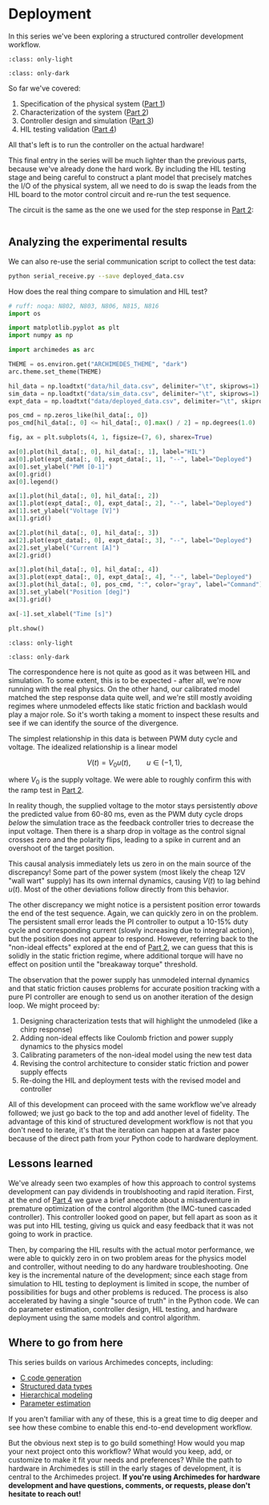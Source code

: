 # Deployment

In this series we've been exploring a structured controller development workflow.

```{image} _static/dev_workflow.png
:class: only-light
```

```{image} _static/dev_workflow_dark.png
:class: only-dark
```

So far we've covered:

1. Specification of the physical system ([Part 1](workflow01.md))
2. Characterization of the system ([Part 2](workflow02.md))
3. Controller design and simulation ([Part 3](workflow03.md))
4. HIL testing validation ([Part 4](workflow04.md))

All that's left is to run the controller on the actual hardware!

This final entry in the series will be much lighter than the previous parts, because we've already done the hard work.
By including the HIL testing stage and being careful to construct a plant model that precisely matches the I/O of the physical system, all we need to do is swap the leads from the HIL board to the motor control circuit and re-run the test sequence.

The circuit is the same as the one we used for the step response in [Part 2](workflow02.md):

```{image} _static/ctrl_schematic.png
```

## Analyzing the experimental results

We can also re-use the serial communication script to collect the test data:

```bash
python serial_receive.py --save deployed_data.csv
```

How does the real thing compare to simulation and HIL test?


```python
# ruff: noqa: N802, N803, N806, N815, N816
import os

import matplotlib.pyplot as plt
import numpy as np

import archimedes as arc

THEME = os.environ.get("ARCHIMEDES_THEME", "dark")
arc.theme.set_theme(THEME)
```


```python
hil_data = np.loadtxt("data/hil_data.csv", delimiter="\t", skiprows=1)
sim_data = np.loadtxt("data/sim_data.csv", delimiter="\t", skiprows=1)
expt_data = np.loadtxt("data/deployed_data.csv", delimiter="\t", skiprows=1)

pos_cmd = np.zeros_like(hil_data[:, 0])
pos_cmd[hil_data[:, 0] <= hil_data[:, 0].max() / 2] = np.degrees(1.0)

fig, ax = plt.subplots(4, 1, figsize=(7, 6), sharex=True)

ax[0].plot(hil_data[:, 0], hil_data[:, 1], label="HIL")
ax[0].plot(expt_data[:, 0], expt_data[:, 1], "--", label="Deployed")
ax[0].set_ylabel("PWM [0-1]")
ax[0].grid()
ax[0].legend()

ax[1].plot(hil_data[:, 0], hil_data[:, 2])
ax[1].plot(expt_data[:, 0], expt_data[:, 2], "--", label="Deployed")
ax[1].set_ylabel("Voltage [V]")
ax[1].grid()

ax[2].plot(hil_data[:, 0], hil_data[:, 3])
ax[2].plot(expt_data[:, 0], expt_data[:, 3], "--", label="Deployed")
ax[2].set_ylabel("Current [A]")
ax[2].grid()

ax[3].plot(hil_data[:, 0], hil_data[:, 4])
ax[3].plot(expt_data[:, 0], expt_data[:, 4], "--", label="Deployed")
ax[3].plot(hil_data[:, 0], pos_cmd, ":", color="gray", label="Command")
ax[3].set_ylabel("Position [deg]")
ax[3].grid()

ax[-1].set_xlabel("Time [s]")

plt.show()
```


    

```{image} workflow05_files/workflow05_2_0.png
:class: only-light
```

```{image} workflow05_files/workflow05_2_0_dark.png
:class: only-dark
```
    


The correspondence here is not quite as good as it was between HIL and simulation.
To some extent, this is to be expected - after all, we're now running with the real physics.
On the other hand, our calibrated model matched the step response data quite well, and we're still mostly avoiding regimes where unmodeled effects like static friction and backlash would play a major role.
So it's worth taking a moment to inspect these results and see if we can identify the source of the divergence.

The simplest relationship in this data is between PWM duty cycle and voltage.  The idealized relationship is a linear model

$$
V(t) = V_0 u(t), \qquad u \in (-1, 1),
$$

where $V_0$ is the supply voltage.
We were able to roughly confirm this with the ramp test in [Part 2](workflow02.md).

In reality though, the supplied voltage to the motor stays persistently _above_ the predicted value from 60-80 ms, even as the PWM duty cycle drops _below_ the simulation trace as the feedback controller tries to decrease the input voltage.
Then there is a sharp drop in voltage as the control signal crosses zero and the polarity flips, leading to a spike in current and an overshoot of the target position.

This causal analysis immediately lets us zero in on the main source of the discrepancy!
Some part of the power system (most likely the cheap 12V "wall wart" supply) has its own internal dynamics, causing $V(t)$ to lag behind $u(t)$.
Most of the other deviations follow directly from this behavior.

The other discrepancy we might notice is a persistent position error towards the end of the test sequence.
Again, we can quickly zero in on the problem.
The persistent small error leads the PI controller to output a 10-15% duty cycle and corresponding current (slowly increasing due to integral action), but the position does not appear to respond.
However, referring back to the "non-ideal effects" explored at the end of [Part 2](workflow02.md), we can guess that this is solidly in the static friction regime, where additional torque will have no effect on position until the "breakaway torque" threshold.

The observation that the power supply has unmodeled internal dynamics and that static friction causes problems for accurate position tracking with a pure PI controller are enough to send us on another iteration of the design loop.
We might proceed by:

1. Designing characterization tests that will highlight the unmodeled (like a chirp response)
2. Adding non-ideal effects like Coulomb friction and power supply dynamics to the physics model
3. Calibrating parameters of the non-ideal model using the new test data
4. Revising the control architecture to consider static friction and power supply effects
5. Re-doing the HIL and deployment tests with the revised model and controller

All of this development can proceed with the same workflow we've already followed; we just go back to the top and add another level of fidelity.
The advantage of this kind of structured development workflow is not that you don't need to iterate, it's that the iteration can happen at a faster pace because of the direct path from your Python code to hardware deployment.

## Lessons learned

We've already seen two examples of how this approach to control systems development can pay dividends in troublshooting and rapid iteration.
First, at the end of [Part 4](workflow04.md) we gave a brief anecdote about a misadventure in premature optimization of the control algorithm (the IMC-tuned cascaded controller).
This controller looked good on paper, but fell apart as soon as it was put into HIL testing, giving us quick and easy feedback that it was not going to work in practice.

Then, by comparing the HIL results with the actual motor performance, we were able to quickly zero in on two problem areas for the physics model and controller, without needing to do any hardware troubleshooting.
One key is the incremental nature of the development; since each stage from simulation to HIL testing to deployment is limited in scope, the number of possibilities for bugs and other problems is reduced.
The process is also accelerated by having a single "source of truth" in the Python code.
We can do parameter estimation, controller design, HIL testing, and hardware deployment using the same models and control algorithm.

## Where to go from here

This series builds on various Archimedes concepts, including:

* [C code generation](../codegen/codegen00.md)
* [Structured data types](../../../trees.md)
* [Hierarchical modeling](../modular-design.md)
* [Parameter estimation](../sysid/parameter-estimation.md)

If you aren't familiar with any of these, this is a great time to dig deeper and see how these combine to enable this end-to-end development workflow.

But the obvious next step is to go build something!
How would you map your next project onto this workflow?
What would you keep, add, or customize to make it fit your needs and preferences?
While the path to hardware in Archimedes is still in the early stages of development, it is central to the Archimedes project.
**If you're using Archimedes for hardware development and have questions, comments, or requests, please don't hesitate to reach out!**



